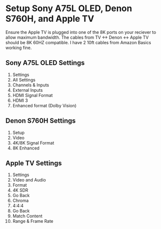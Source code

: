 # Setup Sony A75L OLED, Denon S760H, and Apple TV

Ensure the Apple TV is plugged into one of the 8K ports on your reciever to allow maximum bandwidth. The cables from TV <-> Denon <-> Apple TV should be 8K 60HZ compatible. I have 2 10ft cables from Amazon Basics working fine.

## Sony A75L OLED Settings

1. Settings
1. All Settings
1. Channels & Inputs
1. External Inputs
1. HDMI Signal Format
1. HDMI 3
1. Enhanced format (Dolby Vision)

## Denon S760H Settings

1. Setup
1. Video
1. 4K/8K Signal Format
1. 8K Enhanced

## Apple TV Settings

1. Settings
1. Video and Audio
1. Format
1. 4K SDR
1. Go Back
1. Chroma
1. 4:4:4
1. Go Back
1. Match Content
1. Range & Frame Rate
